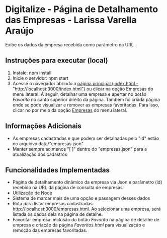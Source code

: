 # Digitalize - Página de Detalhamento das Empresas - Larissa Varella Araújo

Exibe os dados da empresa recebida como parâmetro na URL

## Instruções para executar (local)

1. Instale: npm install 
2. Inicie o servidor: npm start 
3. Acesse o navegador abrindo a <a href="http://localhost:3000/index.html">página principal (index.html - "http://localhost:3000/index.html")</a> ou clicar na opção <a href="http://localhost:3000/index.html">Empresas</a> do menu lateral. A seguir, detalhar uma empresa e apertar no botão _Favorito_ no canto superior direito da página. Também foi criada página onde se pode visualizar e remover as empresas favoritadas. Para isso, clicar no  por meio da opção <a href="http://localhost:3000/favoritos.html">Empresas</a> do menu lateral.

## Informações Adicionais
- As empresas cadastradas e que podem ser detalhadas pelo "id" estão no arquiovo data/"empresas.json"
- Manter sempre ao menos "[ ]" dentro do "empresas.json" para a atualização dos cadastros

## Funcionalidades Implementadas

- Página de detalhamento dinâmico da empresa via Json e parâmetro (id) recebido na URL da página de consulta de empresas
- Utilização de Node
- Sistema de marcar mais de uma opção e passagem desses dados
- Rota para listar empresas cadastradas: http://localhost:3000/empresas.html. Ao selecionar uma empresa, será listada os dados dela na página de detalhe.
- Favoritar empresa: inclusão do botão _Favorito_ na página de detalhe de empresa e criação da página _Favoritos.html_ para visualização e remoção das empresas favoritadas.


